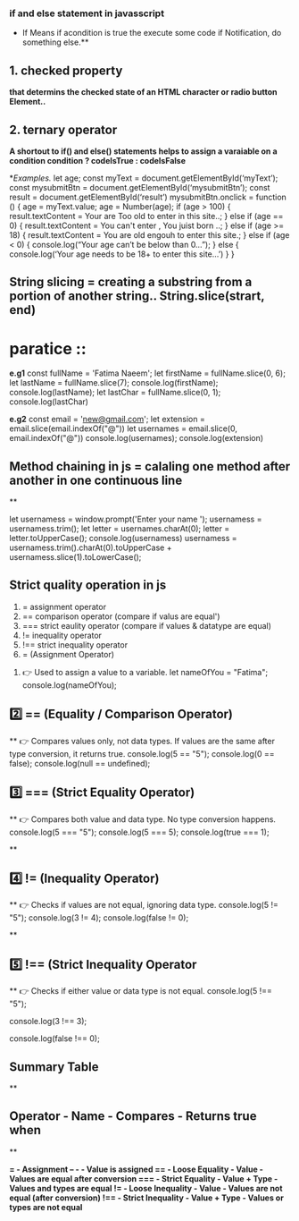 ### if and else statement in javasscript


 - If  Means  if  acondition  is  true  the  execute  some  code  if 
   Notification, do  something  else.**


## 1. checked property

**that  determins  the  checked  state  of  an  HTML  character  or  radio  button  Element..**


## 2. ternary operator 

**A  shortout  to  if() and  else() statements  helps  to  assign  a  varaiable  on  a
condition  condition  ?  codeIsTrue  :  codeIsFalse**

**Examples.*
let age;
const myText = document.getElementById(‘myText’);
const mysubmitBtn = document.getElementById(‘mysubmitBtn’);
const result = document.getElementById(‘result’)
mysubmitBtn.onclick = function () {
age = myText.value;
age = Number(age);
if (age > 100) {
result.textContent = Your are Too old to enter in this site..;
} else if (age == 0) {
result.textContent = You can't enter , You juist born ..;
} else if (age >= 18) {
result.textContent = You are old engouh to enter this site.;
} else if (age < 0) {
console.log(“Your age can’t be below than 0…”);
} else {
console.log(‘Your age needs to be 18+ to enter this site…’)
}
}

## String slicing = creating a substring from a portion of another string.. String.slice(strart, end)

# paratice ::

**e.g1**
const  fullName  =  'Fatima Naeem';
let  firstName  =  fullName.slice(0, 6);
let  lastName  =  fullName.slice(7);
console.log(firstName);
console.log(lastName);
let  lastChar  =  fullName.slice(0, 1);
console.log(lastChar)

 **e.g2**
 const  email  =  'new@gmail.com';
let  extension  =  email.slice(email.indexOf("@"))
let  usernames  =  email.slice(0, email.indexOf("@"))
console.log(usernames);
console.log(extension)

## Method chaining in js = calaling one method after another in one continuous line

**

let  usernamess  =  window.prompt('Enter your name ');
usernamess  =  usernamess.trim();
let  letter  =  usernames.charAt(0);
letter  =  letter.toUpperCase();
console.log(usernamess)
usernamess  =  usernamess.trim().charAt(0).toUpperCase  +  usernamess.slice(1).toLowerCase();


## Strict quality operation in js

 1. = assignment operator 
 2.  == comparison operator (compare if valus are equal')
 3. === strict eaulity operator (compare if values & datatype are equal)  
 4. != inequality operator 
 5.  !== strict inequality operator   
 6. = (Assignment Operator)

1) 👉 Used to assign a value to a variable.
let  nameOfYou  =  "Fatima";
console.log(nameOfYou);

## 2️⃣ == (Equality / Comparison Operator)

**
 👉 Compares values only, not data types. If values are the same after type conversion, it returns true.
console.log(5  ==  "5");
console.log(0  ==  false);
console.log(null  ==  undefined);

## 3️⃣ === (Strict Equality Operator)

**
👉 Compares both value and data type. No type conversion happens.
console.log(5  ===  "5");
console.log(5  ===  5);
console.log(true  ===  1);
  

 **

## 4️⃣ != (Inequality Operator)

**
 👉 Checks if values are not equal, ignoring data type.
console.log(5  !=  "5");
console.log(3  !=  4);
console.log(false  !=  0);

 **

## 5️⃣ !== (Strict Inequality Operator

**
 👉 Checks if either value or data type is not equal.
console.log(5  !==  "5");

console.log(3  !==  3);

console.log(false  !==  0);


## Summary Table 

**

## Operator - Name - Compares - Returns true when

**

**=  -  Assignment – -  -  Value  is  assigned
==  -  Loose  Equality  -  Value  -  Values  are  equal  after  conversion
===  -  Strict  Equality  -  Value  +  Type  -  Values  and  types  are  equal
!=  -  Loose  Inequality  -  Value  -  Values  are  not  equal (after  conversion)
!==  -  Strict  Inequality  -  Value  +  Type  -  Values  or  types  are  not  equal**

